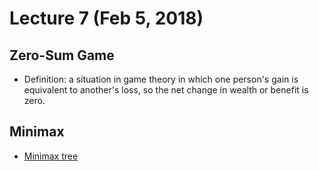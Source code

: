 # Lecture 7 (Feb 5, 2018)
## Zero-Sum Game
* Definition: a situation in game theory in which one person's gain is equivalent to another's loss, so the net change in wealth or benefit is zero. 
## Minimax
* [Minimax tree](http://images.slideplayer.com/23/6825399/slides/slide_9.jpg)
